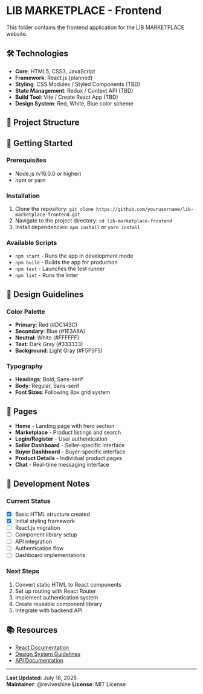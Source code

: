 ﻿# LIB MARKETPLACE - Frontend

This folder contains the frontend application for the LIB MARKETPLACE website.

## 🛠️ Technologies

- **Core**: HTML5, CSS3, JavaScript
- **Framework**: React.js (planned)
- **Styling**: CSS Modules / Styled Components (TBD)
- **State Management**: Redux / Context API (TBD)
- **Build Tool**: Vite / Create React App (TBD)
- **Design System**: Red, White, Blue color scheme

## 📁 Project Structure

## 🚀 Getting Started

### Prerequisites
- Node.js (v16.0.0 or higher)
- npm or yarn

### Installation
1. Clone the repository: `git clone https://github.com/yourusername/lib-marketplace-frontend.git`
2. Navigate to the project directory: `cd lib-marketplace-frontend`
3. Install dependencies: `npm install` or `yarn install`

### Available Scripts
- `npm start` - Runs the app in development mode
- `npm build` - Builds the app for production
- `npm test` - Launches the test runner
- `npm lint` - Runs the linter

## 🎨 Design Guidelines

### Color Palette
- **Primary**: Red (#DC143C)
- **Secondary**: Blue (#1E3A8A)
- **Neutral**: White (#FFFFFF)
- **Text**: Dark Gray (#333333)
- **Background**: Light Gray (#F5F5F5)

### Typography
- **Headings**: Bold, Sans-serif
- **Body**: Regular, Sans-serif
- **Font Sizes**: Following 8px grid system

## 📄 Pages

- **Home** - Landing page with hero section
- **Marketplace** - Product listings and search
- **Login/Register** - User authentication
- **Seller Dashboard** - Seller-specific interface
- **Buyer Dashboard** - Buyer-specific interface
- **Product Details** - Individual product pages
- **Chat** - Real-time messaging interface

## 🔧 Development Notes

### Current Status
- [x] Basic HTML structure created
- [x] Initial styling framework
- [ ] React.js migration
- [ ] Component library setup
- [ ] API integration
- [ ] Authentication flow
- [ ] Dashboard implementations

### Next Steps
1. Convert static HTML to React components
2. Set up routing with React Router
3. Implement authentication system
4. Create reusable component library
5. Integrate with backend API

## 📚 Resources

- [React Documentation](https://reactjs.org/docs)
- [Design System Guidelines](../docs/design-system.md)
- [API Documentation](../backend/README.md)

---

**Last Updated**: July 18, 2025  
**Maintainer**: @reviveshine
**License**: MIT License